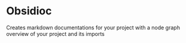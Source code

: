 # Obsidioc
Creates markdown documentations for your project with a node graph overview of your project and its imports
